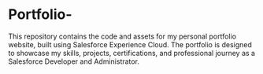 # Portfolio-
This repository contains the code and assets for my personal portfolio website, built using Salesforce Experience Cloud. The portfolio is designed to showcase my skills, projects, certifications, and professional journey as a Salesforce Developer and Administrator.
